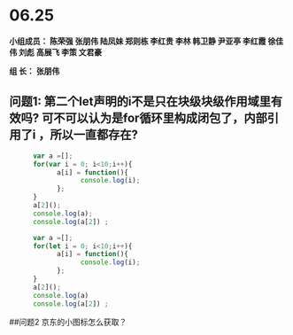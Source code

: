 # **06.25**

**小组成员： 陈荣强 张朋伟 陆凤妹  郑则栋 李红贵 李林 韩卫静 尹亚亭 李红霞  徐佳伟  刘彪  高展飞 李策  文君豪**

**组       长： 张朋伟**


## 问题1: 第二个let声明的i不是只在块级块级作用域里有效吗? 可不可以认为是for循环里构成闭包了，内部引用了i ，所以一直都存在?
```javascript
      var a =[];
      for(var i = 0; i<10;i++){
            a[i] = function(){
                  console.log(i);
            };
      }
      a[2]();
      console.log(a);
      console.log(a[2]) ;

      var a =[];
      for(let i = 0; i<10;i++){
            a[i] = function(){
                  console.log(i);
            };
      }
      a[2]();
      console.log(a)
      console.log(a[2]) ;
```


##问题2 京东的小图标怎么获取？

